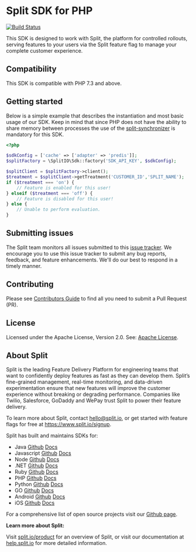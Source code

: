 # Split SDK for PHP

[![Build Status](https://api.travis-ci.com/splitio/php-client.svg?branch=master)](https://api.travis-ci.com/splitio/php-client)

This SDK is designed to work with Split, the platform for controlled rollouts, serving features to your users via the Split feature flag to manage your complete customer experience.

## Compatibility
This SDK is compatible with PHP 7.3 and above.

## Getting started
Below is a simple example that describes the instantiation and most basic usage of our SDK.
Keep in mind that since PHP does not have the ability to share memory between processes the use of the [split-synchronizer](https://help.split.io/hc/en-us/articles/360019686092-Split-Synchronizer-Proxy) is mandatory for this SDK.

```php
<?php

$sdkConfig = ['cache' => ['adapter' => 'predis']];
$splitFactory = \SplitIO\Sdk::factory('SDK_API_KEY', $sdkConfig);

$splitClient = $splitFactory->client();
$treatment = $splitClient->getTreatment('CUSTOMER_ID','SPLIT_NAME');
if ($treatment === 'on') {
    // Feature is enabled for this user!
} elseif ($treatment === 'off') {
    // Feature is disabled for this user!
} else {
    // Unable to perform evaluation.
}
```

## Submitting issues
 
The Split team monitors all issues submitted to this [issue tracker](https://github.com/splitio/php-client/issues). We encourage you to use this issue tracker to submit any bug reports, feedback, and feature enhancements. We'll do our best to respond in a timely manner.

## Contributing
Please see [Contributors Guide](CONTRIBUTORS-GUIDE.md) to find all you need to submit a Pull Request (PR).

## License
Licensed under the Apache License, Version 2.0. See: [Apache License](http://www.apache.org/licenses/).

## About Split

Split is the leading Feature Delivery Platform for engineering teams that want to confidently deploy features as fast as they can develop them. Split’s fine-grained management, real-time monitoring, and data-driven experimentation ensure that new features will improve the customer experience without breaking or degrading performance. Companies like Twilio, Salesforce, GoDaddy and WePay trust Split to power their feature delivery.

To learn more about Split, contact hello@split.io, or get started with feature flags for free at https://www.split.io/signup.

Split has built and maintains SDKs for:

* Java [Github](https://github.com/splitio/java-client) [Docs](https://help.split.io/hc/en-us/articles/360020405151-Java-SDK)
* Javascript [Github](https://github.com/splitio/javascript-client) [Docs](https://help.split.io/hc/en-us/articles/360020448791-JavaScript-SDK)
* Node [Github](https://github.com/splitio/javascript-client) [Docs](https://help.split.io/hc/en-us/articles/360020564931-Node-js-SDK)
* .NET [Github](https://github.com/splitio/dotnet-client) [Docs](https://help.split.io/hc/en-us/articles/360020240172--NET-SDK)
* Ruby [Github](https://github.com/splitio/ruby-client) [Docs](https://help.split.io/hc/en-us/articles/360020673251-Ruby-SDK)
* PHP [Github](https://github.com/splitio/php-client) [Docs](https://help.split.io/hc/en-us/articles/360020350372-PHP-SDK)
* Python [Github](https://github.com/splitio/python-client) [Docs](https://help.split.io/hc/en-us/articles/360020359652-Python-SDK)
* GO [Github](https://github.com/splitio/go-client) [Docs](https://help.split.io/hc/en-us/articles/360020093652-Go-SDK)
* Android [Github](https://github.com/splitio/android-client) [Docs](https://help.split.io/hc/en-us/articles/360020343291-Android-SDK)
* iOS [Github](https://github.com/splitio/ios-client) [Docs](https://help.split.io/hc/en-us/articles/360020401491-iOS-SDK)

For a comprehensive list of open source projects visit our [Github page](https://github.com/splitio?utf8=%E2%9C%93&query=%20only%3Apublic%20).

**Learn more about Split:**

Visit [split.io/product](https://www.split.io/product) for an overview of Split, or visit our documentation at [help.split.io](http://help.split.io) for more detailed information.
